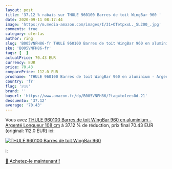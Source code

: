 ```yaml
---
layout: post
title: '37.12 % rabais sur THULE 960100 Barres de toit WingBar 960 '
date: 2020-09-11 08:17:44
image: 'https://m.media-amazon.com/images/I/31+OTetpxxL._SL200_.jpg'
comments: true
category: ofertas
author: ring
slug: 'B005VNFH86-fr THULE 960100 Barres de toit WingBar 960 en aluminium -...'
sku: 'B005VNFH86-fr'
tags: [  ]
actualPrice: 70.43 EUR
currency: EUR
price: 70.43
comparePrice: 112.0 EUR
prodname: 'THULE 960100 Barres de toit WingBar 960 en aluminium - Argenté Longueur 108 cm'
country: 'fr'
flag: '🇫🇷'
brand: ''
buyurl: 'https://www.amazon.fr/dp/B005VNFH86/?tag=tolees0d-21'
descuento: '37.12'
average: '70.43'
---
```


Vous avez [THULE 960100 Barres de toit WingBar 960 en aluminium - Argenté Longueur 108 cm](https://www.amazon.fr/dp/B005VNFH86/?tag=tolees0d-21)  à  37.12 % de réduction, prix final  70.43 EUR (original: 112.0 EUR) ici:

[![THULE 960100 Barres de toit WingBar 960 ](https://m.media-amazon.com/images/I/31+OTetpxxL._SL200_.jpg)](https://www.amazon.fr/dp/B005VNFH86/?tag=tolees0d-21)

ℹ️:


[🛒 Achetez-le maintenant!!](https://www.amazon.fr/dp/B005VNFH86/?tag=tolees0d-21)
